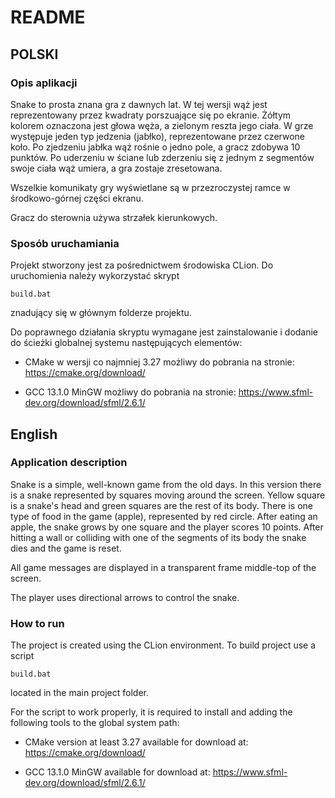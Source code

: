 # README

## POLSKI

### Opis aplikacji
Snake to prosta znana gra z dawnych lat. W tej wersji wąż jest 
reprezentowany przez kwadraty porszuające się po ekranie. Żółtym 
kolorem oznaczona jest głowa węża, a zielonym reszta jego ciała.
W grze występuje jeden typ jedzenia (jabłko), reprezentowane przez
czerwone koło. Po zjedzeniu jabłka wąż rośnie o jedno pole, a gracz
zdobywa 10 punktów. Po uderzeniu w ściane lub zderzeniu się z
jednym z segmentów swoje ciała wąż umiera, a gra zostaje zresetowana.

Wszelkie komunikaty gry wyświetlane są w przezroczystej ramce w
środkowo-górnej części ekranu.

Gracz do sterownia używa strzałek kierunkowych.

### Sposób uruchamiania
Projekt stworzony jest za pośrednictwem środowiska CLion. Do 
uruchomienia należy wykorzystać skrypt
```
build.bat
```
znadujący się w głównym folderze projektu.

Do poprawnego działania skryptu wymagane jest zainstalowanie i
dodanie do ścieżki globalnej systemu następujących elementów:
- CMake w wersji co najmniej 3.27 możliwy do pobrania na stronie:
https://cmake.org/download/

- GCC 13.1.0 MinGW możliwy do pobrania na stronie:
https://www.sfml-dev.org/download/sfml/2.6.1/

## English

### Application description
Snake is a simple, well-known game from the old days. In this 
version there is a snake represented by squares moving around the 
screen. Yellow square is a snake's head and green squares are the rest 
of its body. There is one type of food in the game (apple), 
represented by red circle. After eating an apple, the snake grows by
one square and the player scores 10 points. After hitting a wall 
or colliding with one of the segments of its body the snake dies 
and the game is reset.

All game messages are displayed in a transparent frame
middle-top of the screen.

The player uses directional arrows to control the snake.

### How to run
The project is created using the CLion environment. To build project
use a script
```
build.bat
```
located in the main project folder.

For the script to work properly, it is required to install and
adding the following tools to the global system path:
- CMake version at least 3.27 available for download at:
  https://cmake.org/download/

- GCC 13.1.0 MinGW available for download at:
  https://www.sfml-dev.org/download/sfml/2.6.1/